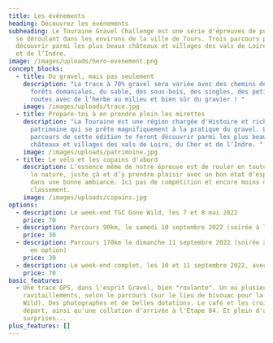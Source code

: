 ```yaml
---
title: Les événements
heading: Découvrez les événements
subheading: Le Touraine Gravel Challenge est une série d'épreuves de pur gravel
  se déroulant dans les environs de la ville de Tours. Trois parcours pour
  découvrir parmi les plus beaux châteaux et villages des vals de Loire, du Cher
  et de l’Indre.
image: /images/uploads/hero-evenement.png
concept_blocks:
  - title: Du gravel, mais pas seulement
    description: "La trace à 70% gravel sera variée avec des chemins de vigne, des
      forêts domaniales, du sable, des sous-bois, des singles, des petites
      routes avec de l’herbe au milieu et bien sûr du gravier ! "
    image: /images/uploads/trace.jpg
  - title: Prépare-toi à en prendre plein les mirettes
    description: "La Touraine est une région chargée d'Histoire et riche en
      patrimoine qui se prête magnifiquement à la pratique du gravel. Les
      parcours de cette édition te feront découvrir parmi les plus beaux
      châteaux et villages des vals de Loire, du Cher et de l’Indre. "
    image: /images/uploads/patrimoine.jpg
  - title: Le vélo et les copains d’abord
    description: L’essence même de notre épreuve est de rouler en toute liberté dans
      la nature, juste çà et d’y prendre plaisir avec un bon état d’esprit et
      dans une bonne ambiance. Ici pas de compétition et encore moins de
      classement.
    image: /images/uploads/copains.jpg
options:
  - description: Le week-end TGC Gone Wild, les 7 et 8 mai 2022
    price: 70
  - description: Parcours 90km, le samedi 10 septembre 2022 (soirée à l'Étape 84 en option)
    price: 30
  - description: Parcours 170km le dimanche 11 septembre 2022 (soirée à l'Étape 84
      en option)
    price: 30
  - description: Le week-end complet, les 10 et 11 septembre 2022, avec soirée à l'Étape 84
    price: 70
basic_features:
  - Une trace GPS, dans l'esprit Gravel, bien "roulante". Un ou plusieurs
    ravitaillements, selon le parcours (sur le lieu de bivouac pour la Gone
    Wild). Des photographes et de belles dotations. Le café et les croissants au
    départ, ainsi qu'une collation d'arrivée à l'Étape 84. Et plein d'autres
    surprises...
plus_features: []
---
```

